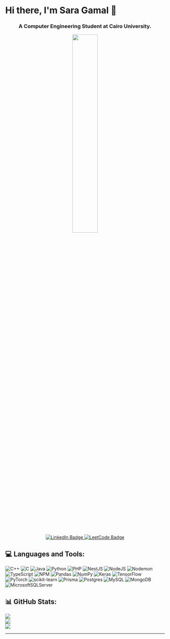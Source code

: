 # Hi there, I'm Sara Gamal 👋

<h3><p align="center"  ><b>A Computer Engineering Student at Cairo University. </b> </p></h3>

<p align="center" > <img  width= "40%" z-index="0" src="https://i.pinimg.com/originals/2e/94/62/2e9462cb6e812987c9c05491b61f887e.gif" /> </p>

<p align="center">
  <a href="https://www.linkedin.com/in/sara-gamal-48a815238/">
    <img src="https://img.shields.io/badge/LinkedIn-0077B5?style=for-the-badge&logo=linkedin&logoColor=white&logoWidth=20&color=0077B5&labelColor=0077B5&style=flat-square&borderRadius=50" alt="LinkedIn Badge" />
  </a>
  <a href="https://leetcode.com/u/sara122/">
    <img src="https://img.shields.io/badge/LeetCode-FFA116?style=for-the-badge&logo=leetcode&logoColor=white&logoWidth=20&color=FFA116&labelColor=FFA116&style=flat-square&borderRadius=50" alt="LeetCode Badge" />
  </a>
</p>

## 💻 Languages and Tools:
![C++](https://img.shields.io/badge/c++-%2300599C.svg?style=flat&logo=c%2B%2B&logoColor=white)
![C](https://img.shields.io/badge/c-%2300599C.svg?style=flat&logo=c&logoColor=white) 
![Java](https://img.shields.io/badge/java-%23ED8B00.svg?style=flat&logo=openjdk&logoColor=white)
 ![Python](https://img.shields.io/badge/python-3670A0?style=flat&logo=python&logoColor=ffdd54) 
![PHP](https://img.shields.io/badge/php-%23777BB4.svg?style=flat&logo=php&logoColor=white)
 ![NestJS](https://img.shields.io/badge/nestjs-%23E0234E.svg?style=flat&logo=nestjs&logoColor=white)
 ![NodeJS](https://img.shields.io/badge/node.js-6DA55F?style=flat&logo=node.js&logoColor=white)
 ![Nodemon](https://img.shields.io/badge/NODEMON-%23323330.svg?style=flat&logo=nodemon&logoColor=%BBDEAD)
 ![TypeScript](https://img.shields.io/badge/typescript-%23007ACC.svg?style=flat&logo=typescript&logoColor=white)
 ![NPM](https://img.shields.io/badge/NPM-%23CB3837.svg?style=flat&logo=npm&logoColor=white)
 ![Pandas](https://img.shields.io/badge/pandas-%23150458.svg?style=flat&logo=pandas&logoColor=white)
 ![NumPy](https://img.shields.io/badge/numpy-%23013243.svg?style=flat&logo=numpy&logoColor=white) 
![Keras](https://img.shields.io/badge/Keras-%23D00000.svg?style=flat&logo=Keras&logoColor=white) 
![TensorFlow](https://img.shields.io/badge/TensorFlow-%23FF6F00.svg?style=flat&logo=TensorFlow&logoColor=white) 
![PyTorch](https://img.shields.io/badge/PyTorch-%23EE4C2C.svg?style=flat&logo=PyTorch&logoColor=white) 
![scikit-learn](https://img.shields.io/badge/scikit--learn-%23F7931E.svg?style=flat&logo=scikit-learn&logoColor=white) 
![Prisma](https://img.shields.io/badge/Prisma-3982CE?style=flat&logo=Prisma&logoColor=white)
 ![Postgres](https://img.shields.io/badge/postgres-%23316192.svg?style=flat&logo=postgresql&logoColor=white)
 ![MySQL](https://img.shields.io/badge/mysql-4479A1.svg?style=flat&logo=mysql&logoColor=white)
 ![MongoDB](https://img.shields.io/badge/MongoDB-%234ea94b.svg?style=flat&logo=mongodb&logoColor=white) 
![MicrosoftSQLServer](https://img.shields.io/badge/Microsoft%20SQL%20Server-CC2927?style=flat&logo=microsoft%20sql%20server&logoColor=white)

## 📊 GitHub Stats:
![](https://github-readme-stats.vercel.app/api?username=Sara-Gamal12&hide_border=false&include_all_commits=false&count_private=true)<br/>
![](https://github-readme-streak-stats.herokuapp.com/?user=Sara-Gamal12&hide_border=false)<br/>
![](https://github-readme-stats.vercel.app/api/top-langs/?username=Sara-Gamal12&hide_border=false&include_all_commit=&count_private=&layout=compact)

---


